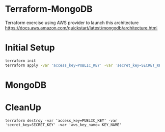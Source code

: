 # Terraform-MongoDB
Terraform exercise using AWS provider to launch this architecture https://docs.aws.amazon.com/quickstart/latest/mongodb/architecture.html

# Initial Setup
```bash
terraform init
terraform apply -var 'access_key=PUBLIC_KEY' -var 'secret_key=SECRET_KEY' -var 'aws_key_name= KEY_NAME'
```
# MongoDB
# CleanUp
    terraform destroy -var 'access_key=PUBLIC_KEY' -var 'secret_key=SECRET_KEY' -var 'aws_key_name= KEY_NAME'
